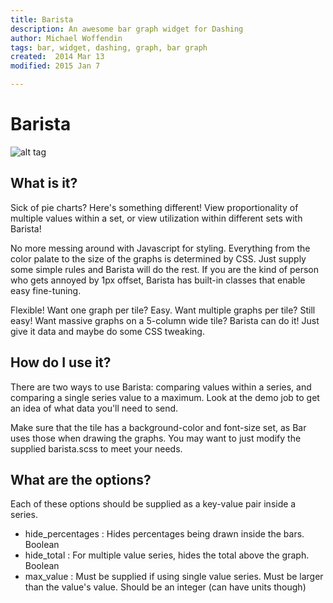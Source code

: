 ```yaml
---
title: Barista
description: An awesome bar graph widget for Dashing
author: Michael Woffendin
tags: bar, widget, dashing, graph, bar graph
created:  2014 Mar 13
modified: 2015 Jan 7

---
```


Barista
=========

![alt tag](https://raw.github.com/osu-sig/Barista-Widget/master/barista_widget_screenshot.png)

## What is it?

Sick of pie charts? Here's something different! View proportionality of multiple values within a set, or view utilization within different sets with Barista!

No more messing around with Javascript for styling. Everything from the color palate to the size of the graphs is determined by CSS. Just supply some simple rules and Barista will do the rest. If you are the kind of person who gets annoyed by 1px offset, Barista has built-in classes that enable easy fine-tuning.

Flexible! Want one graph per tile? Easy. Want multiple graphs per tile? Still easy! Want massive graphs on a 5-column wide tile? Barista can do it! Just give it data and maybe do some CSS tweaking.

## How do I use it?

There are two ways to use Barista: comparing values within a series, and comparing a single series value to a maximum. Look at the demo job to get an idea of what data you'll need to send. 

Make sure that the tile has a background-color and font-size set, as Bar uses those when drawing the graphs. You may want to just modify the supplied barista.scss to meet your needs. 

## What are the options?

Each of these options should be supplied as a key-value pair inside a series.
* hide_percentages : Hides percentages being drawn inside the bars. Boolean
* hide_total : For multiple value series, hides the total above the graph. Boolean
* max_value : Must be supplied if using single value series. Must be larger than the value's value. Should be an integer (can have units though)
